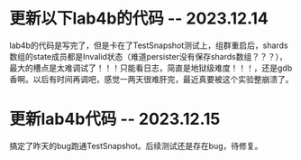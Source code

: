 # 更新以下lab4b的代码 -- 2023.12.14
lab4b的代码是写完了，但是卡在了TestSnapshot测试上，组群重启后，shards数组的state成员都是Invalid状态（难道persister没有保存shards数组？？？），最大的槽点是太难调试了！！！只能看日志，简直是地狱级难度！！！，还是gdb香啊。以后有时间再调吧，感觉一两天很难肝完，最近真要被这个实验整崩溃了。

# 更新lab4b代码 -- 2023.12.15
搞定了昨天的bug跑通TestSnapshot。后续测试还是存在bug，待修复。